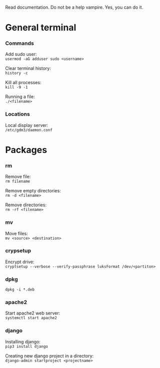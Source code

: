 Read documentation. Do not be a help vampire. Yes, you can do it.

# General terminal
### Commands ###
Add sudo user:\
`usermod -aG adduser sudo <username>`

Clear terminal history:\
`history -c`

Kill all processes:\
`kill -9 -1`

Running a file:\
`./<filename>`

### Locations ###
Local display server:\
`/etc/gdm3/daemon.conf`

# Packages
### rm ###
Remove file:\
`rm filename`

Remove empty directories:\
`rm -d <filename>`

Remove directories:\
`rm -rf <filename>`

### mv ###
Move files:\
`mv <source> <destination>`

### crypsetup ###
Encrypt drive:\
`cryptsetup --verbose --verify-passphrase luksFormat /dev/<partiton>`

### dpkg ###
`dpkg -i *.deb`

### apache2 ###
Start apache2 web server:\
`systemctl start apache2`

### django ###
Installing django:\
`pip3 install django`

Creating new django project in a directory:\
`django-admin startproject <projectname>`

